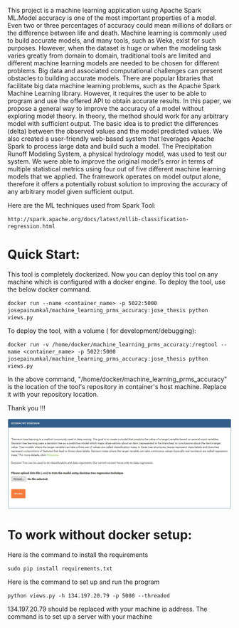 This project is a machine learning application using Apache Spark ML.Model accuracy is one of the most important properties of a model. Even two or three percentages of accuracy could mean millions of dollars or the difference between life and death. Machine learning is commonly used to build accurate models, and many tools, such as Weka, exist for such purposes. However, when the dataset is huge or when the modeling task varies greatly from domain to domain, traditional tools are limited and different machine learning models are needed to be chosen for different problems. Big data and associated computational challenges can present obstacles to building accurate models. There are popular libraries that facilitate big data machine learning problems, such as the Apache Spark Machine Learning library. However, it requires the user to be able to program and use the offered API to obtain accurate results. In this paper, we propose a general way to improve the accuracy of a model without exploring model theory. In theory, the method should work for any arbitrary model with sufficient output. The basic idea is to predict the differences (delta) between the observed values and the model predicted values. We also created a user-friendly web-based system that leverages Apache Spark to process large data and build such a model. The Precipitation Runoff Modeling System, a physical hydrology model, was used to test our system. We were able to improve the original model’s error in terms of multiple statistical metrics using four out of five different machine learning models that we applied. The framework operates on model output alone, therefore it offers a potentially robust solution to improving the accuracy of any arbitrary model given sufficient output.


Here are the ML techniques used from Spark Tool:
```
http://spark.apache.org/docs/latest/mllib-classification-regression.html
```
# Quick Start:
This tool is completely dockerized. Now you can deploy this tool on any machine which is configured with a docker engine.
To deploy the tool, use the below docker command.
```
docker run --name <container_name> -p 5022:5000 josepainumkal/machine_learning_prms_accuracy:jose_thesis python views.py
```
To deploy the tool, with a volume ( for development/debugging):
```
docker run -v /home/docker/machine_learning_prms_accuracy:/regtool --name <container_name> -p 5022:5000 josepainumkal/machine_learning_prms_accuracy:jose_thesis python views.py
```
In the above command, "/home/docker/machine_learning_prms_accuracy" is the location of the tool's repository in container's host machine. Replace it with your repository location. 

Thank you !!! 

![Alt text](static/mluploadpage.png?raw=true "Title")






























# To work without docker setup:

Here is the command to install the requirements
```
sudo pip install requirements.txt
```
Here is the command to set up and run the program
```
python views.py -h 134.197.20.79 -p 5000 --threaded
```
134.197.20.79 should be replaced with your machine ip address. The command is to set up a server with your machine

















